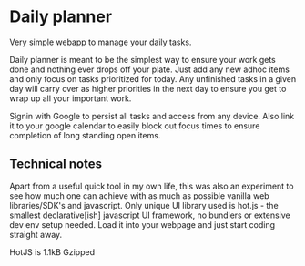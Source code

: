 # Daily planner

Very simple webapp to manage your daily tasks.

Daily planner is meant to be the simplest way to ensure your work gets done and nothing ever drops off your plate. Just add any new adhoc items and only focus on tasks prioritized for today. Any unfinished tasks in a given day will carry over as higher priorities in the next day to ensure you get to wrap up all your important work.

Signin with Google to persist all tasks and access from any device. Also link it to your google calendar to easily block out focus times to ensure completion of long standing open items.

## Technical notes

Apart from a useful quick tool in my own life, this was also an experiment to see how much one can achieve with as much as possible vanilla web libraries/SDK's and javascript. Only unique UI library used is hot.js - the smallest declarative[ish] javascript UI framework, no bundlers or extensive dev env setup needed. Load it into your webpage and just start coding straight away.

HotJS is 1.1kB Gzipped